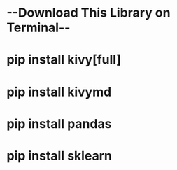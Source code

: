 # --Download This Library on Terminal--
# pip install kivy[full]
# pip install kivymd
# pip install pandas
# pip install sklearn
